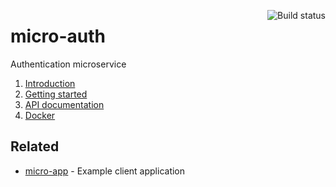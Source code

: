 <a href="https://travis-ci.org/vivekimsit/micro-auth"><img align="right" src="https://travis-ci.org/vivekimsit/micro-auth.svg?branch=master" alt="Build status" /></a>

# micro-auth
Authentication microservice

1. [Introduction](./docs/00_introduction.md)
2. [Getting started](./docs/01_getting_started.md)
3. [API documentation](./docs/02_api_docs.md)
4. [Docker](./docs/03_docker.md)


## Related

- [micro-app](https://github.com/vivekimsit/micro-app) - Example client application
